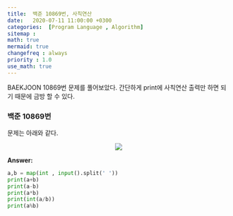 ```yaml
---
title:  백준 10869번, 사칙연산 
date:   2020-07-11 11:00:00 +0300
categories:  [Program Language , Algorithm]
sitemap :
math: true
mermaid: true
changefreq : always
priority : 1.0
use_math: true
---
```


BAEKJOON 10869번 문제를 풀어보았다. 간단하게 print에 사칙연산 출력만 하면 되기 때문에 금방 할 수 있다.

### 백준 10869번

문제는 아래와 같다.

<center><img src="../../assets/images/baekjoon4.png" ></center>

**Answer:**

```python 
a,b = map(int , input().split(' '))
print(a+b)
print(a-b)
print(a*b)
print(int(a/b))
print(a%b)
```
